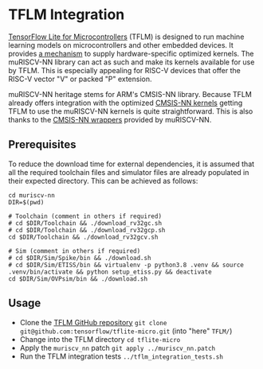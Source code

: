 <!--
Copyright (c) 2023 TUM Department of Electrical and Computer Engineering - Chair of Electronic Design Automation.

This file is part of muRISCV-NN.
See https://github.com/tum-ei-eda/muriscv-nn for further info.

Licensed under the Apache License, Version 2.0 (the "License");
you may not use this file except in compliance with the License.
You may obtain a copy of the License at

    http://www.apache.org/licenses/LICENSE-2.0

Unless required by applicable law or agreed to in writing, software
distributed under the License is distributed on an "AS IS" BASIS,
WITHOUT WARRANTIES OR CONDITIONS OF ANY KIND, either express or implied.
See the License for the specific language governing permissions and
limitations under the License.
-->
# TFLM Integration
[TensorFlow Lite for Microcontrollers](https://www.tensorflow.org/lite/microcontrollers) (TFLM) is designed to run machine learning models on microcontrollers and other embedded devices. It provides [a mechanism](https://github.com/tensorflow/tflite-micro/blob/main/tensorflow/lite/micro/docs/optimized_kernel_implementations.md) to supply hardware-specific optimized kernels. The muRISCV-NN library can act as such and make its kernels available for use by TFLM. This is especially appealing for RISC-V devices that offer the RISC-V vector "V" or packed "P" extension.

muRISCV-NN heritage stems for ARM's CMSIS-NN library. Because TFLM already offers integration with the optimized [CMSIS-NN kernels](https://github.com/tensorflow/tflite-micro/tree/main/tensorflow/lite/micro/kernels/cmsis_nn) getting TFLM to use the muRISCV-NN kernels is quite straightforward. This is also thanks to the [CMSIS-NN wrappers](./Include/CMSIS) provided by muRISCV-NN.

## Prerequisites

To reduce the download time for external dependencies, it is assumed that all the required toolchain files and simulator files are already populated in their expected directory. This can be achieved as follows:

```
cd muriscv-nn
DIR=$(pwd)

# Toolchain (comment in others if required)
# cd $DIR/Toolchain && ./download_rv32gc.sh
# cd $DIR/Toolchain && ./download_rv32gcp.sh
cd $DIR/Toolchain && ./download_rv32gcv.sh

# Sim (comment in others if required)
# cd $DIR/Sim/Spike/bin && ./download.sh
# cd $DIR/Sim/ETISS/bin && virtualenv -p python3.8 .venv && source .venv/bin/activate && python setup_etiss.py && deactivate
cd $DIR/Sim/OVPsim/bin && ./download.sh
```

## Usage
- Clone the [TFLM GitHub repository](https://github.com/tensorflow/tflite-micro) `git clone git@github.com:tensorflow/tflite-micro.git` (into "here" `TFLM/`)
- Change into the TFLM directory `cd tflite-micro`
- Apply the `muriscv_nn` patch `git apply ../muriscv_nn.patch`
- Run the TFLM integration tests `../tflm_integration_tests.sh`
